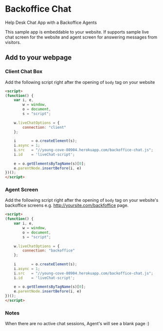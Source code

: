 # Backoffice Chat
Help Desk Chat App with a Backoffice Agents

This sample app is embeddable to your website. If supports sample live chat screen for the website and agent screen for answering messages from visitors.

## Add to your webpage

### Client Chat Box
Add the following script right after the opening of `body` tag on your website

```html
<script>
(function() {
    var i, e,
        w = window,
        o = document,
        s = "script";
        
    w.liveChatOptions = {
        connection: "client"
    };
    
    i       = o.createElement(s);
    i.async = 1;
    i.src   = "//young-cove-80904.herokuapp.com/backoffice-chat.js";
    i.id    = 'liveChat-script';
    
    e = o.getElementsByTagName(s)[0];
    e.parentNode.insertBefore(i, e)
})();
</script>
```

### Agent Screen
Add the following script right after the opening of `body` tag on your website's backoffice screens e.g. http://yoursite.com/backfoffice page.

```html
<script>
(function() {
    var i, e,
        w = window,
        o = document,
        s = "script";
        
    w.liveChatOptions = {
        connection: "backoffice"
    };
    
    i       = o.createElement(s);
    i.async = 1;
    i.src   = "//young-cove-80904.herokuapp.com/backoffice-chat.js";
    i.id    = 'liveChat-script';
    
    e = o.getElementsByTagName(s)[0];
    e.parentNode.insertBefore(i, e)
})();
</script>
```

### Notes
When there are no active chat sessions, Agent's will see a blank page :)